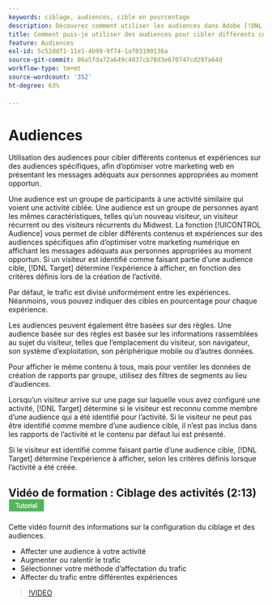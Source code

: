 ```yaml
---
keywords: ciblage, audiences, cible en pourcentage
description: Découvrez comment utiliser les audiences dans Adobe [!DNL Target] pour cibler différents contenus et expériences sur des audiences spécifiques afin d’optimiser vos efforts de marketing web.
title: Comment puis-je utiliser des audiences pour cibler différents contenus sur des segments spécifiques ?
feature: Audiences
exl-id: 5c52ddf1-11e1-4b99-9f74-1af03190136a
source-git-commit: 06a5fda72a649c4037cb78d3e670747cd297a64d
workflow-type: tm+mt
source-wordcount: '352'
ht-degree: 63%

---
```


# Audiences

Utilisation des audiences pour cibler différents contenus et expériences sur des audiences spécifiques, afin d’optimiser votre marketing web en présentant les messages adéquats aux personnes appropriées au moment opportun.

Une audience est un groupe de participants à une activité similaire qui voient une activité ciblée. Une audience est un groupe de personnes ayant les mêmes caractéristiques, telles qu’un nouveau visiteur, un visiteur récurrent ou des visiteurs récurrents du Midwest. La fonction [!UICONTROL Audience] vous permet de cibler différents contenus et expériences sur des audiences spécifiques afin d’optimiser votre marketing numérique en affichant les messages adéquats aux personnes appropriées au moment opportun. Si un visiteur est identifié comme faisant partie d’une audience cible, [!DNL Target] détermine l’expérience à afficher, en fonction des critères définis lors de la création de l’activité.

Par défaut, le trafic est divisé uniformément entre les expériences. Néanmoins, vous pouvez indiquer des cibles en pourcentage pour chaque expérience.

Les audiences peuvent également être basées sur des règles. Une audience basée sur des règles est basée sur les informations rassemblées au sujet du visiteur, telles que l’emplacement du visiteur, son navigateur, son système d’exploitation, son périphérique mobile ou d’autres données.

Pour afficher le même contenu à tous, mais pour ventiler les données de création de rapports par groupe, utilisez des filtres de segments au lieu d’audiences.

Lorsqu’un visiteur arrive sur une page sur laquelle vous avez configuré une activité, [!DNL Target] détermine si le visiteur est reconnu comme membre d’une audience qui a été identifié pour l’activité. Si le visiteur ne peut pas être identifié comme membre d’une audience cible, il n’est pas inclus dans les rapports de l’activité et le contenu par défaut lui est présenté.

Si le visiteur est identifié comme faisant partie d’une audience cible, [!DNL Target] détermine l’expérience à afficher, selon les critères définis lorsque l’activité a été créée.

## Vidéo de formation : Ciblage des activités (2:13) ![Badge de tutoriel](/help/assets/tutorial.png)

Cette vidéo fournit des informations sur la configuration du ciblage et des audiences.

* Affecter une audience à votre activité
* Augmenter ou ralentir le trafic
* Sélectionner votre méthode d’affectation du trafic
* Affecter du trafic entre différentes expériences

>[!VIDEO](https://video.tv.adobe.com/v/17385)
